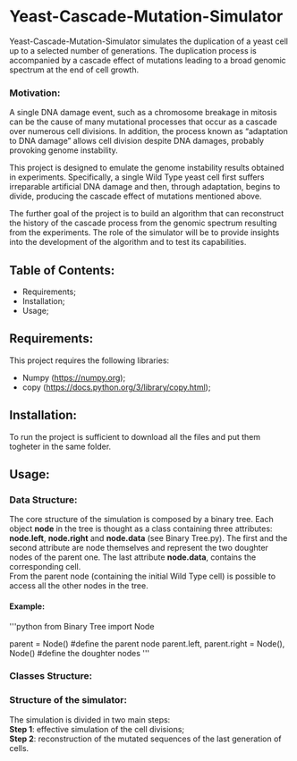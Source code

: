 # Yeast-Cascade-Mutation-Simulator
Yeast-Cascade-Mutation-Simulator simulates the duplication of a yeast cell up to a selected number of generations. The duplication process is accompanied by a cascade effect of mutations leading to a broad genomic spectrum at the end of cell growth.
### Motivation:
A single DNA damage event, such as a chromosome breakage in mitosis can be the cause of many mutational processes that occur as a cascade over numerous cell divisions. In addition, the process known as “adaptation to DNA damage” allows cell division despite DNA damages, probably provoking genome instability.

This project is designed to emulate the genome instability results obtained in experiments. Specifically, a single Wild Type yeast cell first suffers irreparable artificial DNA damage and then, through adaptation, begins to divide, producing the cascade effect of mutations mentioned above.

The further goal of the project is to build an algorithm that can reconstruct the history of the cascade process from the genomic spectrum resulting from the experiments. The role of the simulator will be to provide insights into the development of the algorithm and to test its capabilities.

## Table of Contents:
- Requirements;
- Installation;
- Usage;

## Requirements:
This project requires the following libraries:
- Numpy (https://numpy.org);
- copy (https://docs.python.org/3/library/copy.html);

## Installation:
To run the project is sufficient to download all the files and put them togheter in the same folder.

## Usage:
### Data Structure:
The core structure of the simulation is composed by a binary tree. Each object **node** in the tree is thought as a class containing three attributes: **node.left**, **node.right** and **node.data** (see Binary Tree.py). The first and the second attribute are node themselves and represent the two doughter nodes of the parent one. The last attribute **node.data**, contains the corresponding cell.\
From the parent node (containing the initial Wild Type cell) is possible to access all the other nodes in the tree.
#### Example:
'''python
from Binary Tree import Node

parent = Node() #define the parent node
parent.left, parent.right = Node(), Node() #define the doughter nodes
'''

### Classes Structure:

### Structure of the simulator:
The simulation is divided in two main steps: \
**Step 1**: effective simulation of the cell divisions; \
**Step 2**: reconstruction of the mutated sequences of the last generation of cells.

